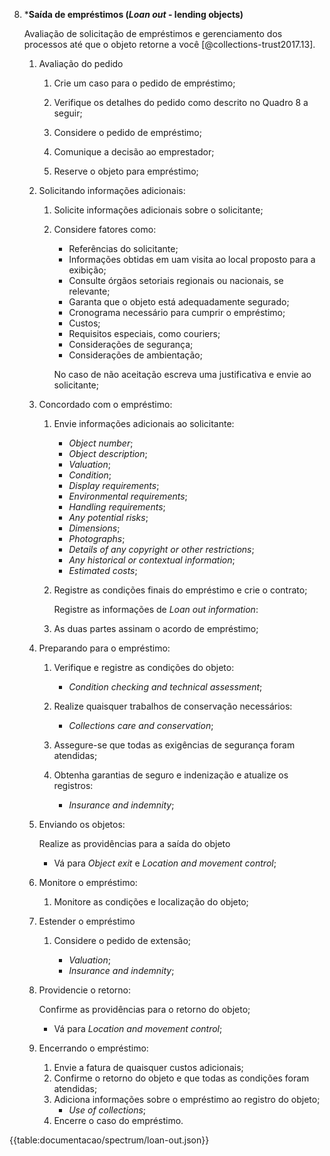 8. \***Saída de empréstimos (_Loan out_ - lending objects)**

    Avaliação de solicitação de empréstimos e gerenciamento dos processos até que o objeto retorne a você [@collections-trust2017.13].

    1. Avaliação do pedido

        1. Crie um caso para o pedido de empréstimo;

        2. Verifique os detalhes do pedido como descrito no Quadro 8 a seguir;

        3. Considere o pedido de empréstimo;

        4. Comunique a decisão ao emprestador;

        5. Reserve o objeto para empréstimo;

    2. Solicitando informações adicionais:

        1. Solicite informações adicionais sobre o solicitante;

        2. Considere fatores como:

            - Referências do solicitante;
            - Informações obtidas em uam visita ao local proposto para a exibição;
            - Consulte órgãos setoriais regionais ou nacionais, se relevante;
            - Garanta que o objeto está adequadamente segurado;
            - Cronograma necessário para cumprir o empréstimo;
            - Custos;
            - Requisitos especiais, como couriers;
            - Considerações de segurança;
            - Considerações de ambientação;

            No caso de não aceitação escreva uma justificativa e envie ao solicitante;

    3. Concordado com o empréstimo:

        1. Envie informações adicionais ao solicitante:

            - _Object number_;
            - _Object description_;
            - _Valuation_;
            - _Condition_;
            - _Display requirements_;
            - _Environmental requirements_;
            - _Handling requirements_;
            - _Any potential risks_;
            - _Dimensions_;
            - _Photographs_;
            - _Details of any copyright or other restrictions_;
            - _Any historical or contextual information_;
            - _Estimated costs_;

        2. Registre as condições finais do empréstimo e crie o contrato;

            Registre as informações de _Loan out information_:

        3. As duas partes assinam o acordo de empréstimo;

    4. Preparando para o empréstimo:

        1. Verifique e registre as condições do objeto:

            - _Condition checking and technical assessment_;

        2. Realize quaisquer trabalhos de conservação necessários:

            - _Collections care and conservation_;

        3. Assegure-se que todas as exigências de segurança foram atendidas;

        4. Obtenha garantias de seguro e indenização e atualize os registros:

            - _Insurance and indemnity_;

    5. Enviando os objetos:

        Realize as providências para a saída do objeto

        - Vá para _Object exit_ e _Location and movement control_;

    6. Monitore o empréstimo:

        1. Monitore as condições e localização do objeto;

    7. Estender o empréstimo

        1. Considere o pedido de extensão;

            - _Valuation_;
            - _Insurance and indemnity_;

    8. Providencie o retorno:

        Confirme as providências para o retorno do objeto;

        - Vá para _Location and movement control_;

    9. Encerrando o empréstimo:

        1. Envie a fatura de quaisquer custos adicionais;
        2. Confirme o retorno do objeto e que todas as condições foram atendidas;
        3. Adiciona informações sobre o empréstimo ao registro do objeto;
            - _Use of collections_;
        4. Encerre o caso do empréstimo.

{{table:documentacao/spectrum/loan-out.json}}
